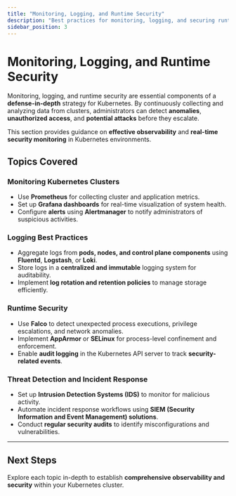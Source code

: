 ```yaml
---
title: "Monitoring, Logging, and Runtime Security"
description: "Best practices for monitoring, logging, and securing runtime environments in Kubernetes to detect and respond to threats."
sidebar_position: 3
---
```


# Monitoring, Logging, and Runtime Security

Monitoring, logging, and runtime security are essential components of a **defense-in-depth** strategy for Kubernetes. By continuously collecting and analyzing data from clusters, administrators can detect **anomalies**, **unauthorized access**, and **potential attacks** before they escalate.

This section provides guidance on **effective observability** and **real-time security monitoring** in Kubernetes environments.

## Topics Covered

### **Monitoring Kubernetes Clusters**

- Use **Prometheus** for collecting cluster and application metrics.
- Set up **Grafana dashboards** for real-time visualization of system health.
- Configure **alerts** using **Alertmanager** to notify administrators of suspicious activities.

### **Logging Best Practices**

- Aggregate logs from **pods, nodes, and control plane components** using **Fluentd**, **Logstash**, or **Loki**.
- Store logs in a **centralized and immutable** logging system for auditability.
- Implement **log rotation and retention policies** to manage storage efficiently.

### **Runtime Security**

- Use **Falco** to detect unexpected process executions, privilege escalations, and network anomalies.
- Implement **AppArmor** or **SELinux** for process-level confinement and enforcement.
- Enable **audit logging** in the Kubernetes API server to track **security-related events**.

### **Threat Detection and Incident Response**

- Set up **Intrusion Detection Systems (IDS)** to monitor for malicious activity.
- Automate incident response workflows using **SIEM (Security Information and Event Management) solutions**.
- Conduct **regular security audits** to identify misconfigurations and vulnerabilities.

---

## Next Steps

Explore each topic in-depth to establish **comprehensive observability and security** within your Kubernetes cluster.
